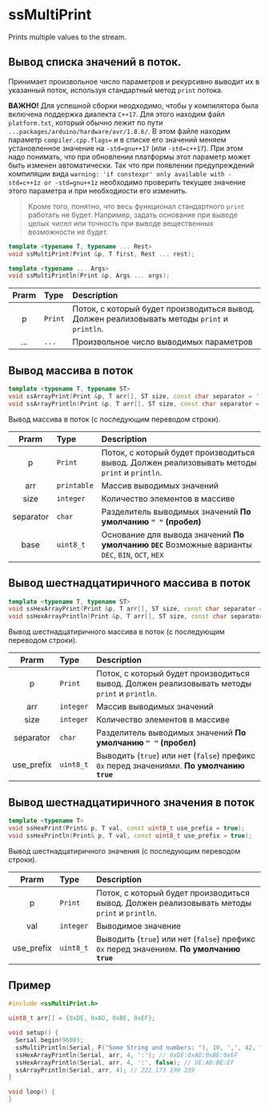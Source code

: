 # ssMultiPrint
Prints multiple values to the stream.


## Вывод списка значений в поток. 

Принимает произвольное число параметров и рекурсивно выводит их в указанный поток,
используя стандартный метод `print` потока. 

**ВАЖНО!** Для успешной сборки неодходимо, чтобы у компилятора была включена поддержка 
диалекта `C++17`. Для этого находим файл `platform.txt`, который обычно
лежит по пути `...packages/arduino/hardware/avr/1.8.6/`. В этом файле находим параметр
`compiler.cpp.flags=` и в списке его значений меняем установленное значение на 
`-std=gnu++17` (или `-std=c++17`). При этом надо понимать, что
при обновлении платформы этот параметр может быть изменен автоматически. Так что при 
появлении предупреждений компиляции вида `warning: 'if constexpr' only available with -std=c++1z or -std=gnu++1z`
необходимо проверить текущее значение этого параметра и при необходиости его изменить.

> Кроме того, понятно, что весь функционал стандартного `print` работать не будет.
Например, задать основание при выводе целых чисел или точность при выводе вещественных
возможности не будет. 


```cpp
template <typename T, typename ... Rest>
void ssMultiPrint(Print &p, T first, Rest ... rest);

template <typename ... Args>
void ssMultiPrintln(Print &p, Args ... args);
```

|Prarm|Type|Description|
|:---:|:---|:---|
|p|`Print`|Поток, с который будет производиться вывод. Должен реализовывать методы `print` и `println`.|
|...|`...`|Произвольное число выводимых параметров|



## Вывод массива в поток

```cpp
template <typename T, typename ST>
void ssArrayPrint(Print &p, T arr[], ST size, const char separator = ' ', const uint8_t base = DEC);
void ssArrayPrintln(Print &p, T arr[], ST size, const char separator = ' ', const uint8_t base = DEC);
```
Вывод массива в поток (с последующим переводом строки).

|Prarm|Type|Description|
|:---:|:---|:---|
|p|`Print`|Поток, с который будет производиться вывод. Должен реализовывать методы `print` и `println`.|
|arr|`printable`|Массив выводимых значений|
|size|`integer`|Количество элементов в массиве|
|separator|`char`|Разделитель выводимых значений **По умолчанию `" "` (пробел)**|
|base|`uint8_t`|Основание для вывода значений **По умолчанию `DEC`** Возможные варианты `DEC`, `BIN`, `OCT`, `HEX`|


## Вывод шестнадцатиричного массива в поток

```cpp
template <typename T, typename ST>
void ssHexArrayPrint(Print &p, T arr[], ST size, const char separator = ' ', const uint8_t use_prefix = true);
void ssHexArrayPrintln(Print &p, T arr[], ST size, const char separator = ' ', const uint8_t use_prefix = true);
```
Вывод шестнадцатиричного массива в поток (с последующим переводом строки). 

|Prarm|Type|Description|
|:---:|:---|:---|
|p|`Print`|Поток, с который будет производиться вывод. Должен реализовывать методы `print` и `println`.|
|arr|`integer`|Массив выводимых значений|
|size|`integer`|Количество элементов в массиве|
|separator|`char`|Разделитель выводимых значений **По умолчанию `" "` (пробел)**|
|use_prefix|`uint8_t`|Выводить (`true`) или нет (`false`) префикс `0x` перед значениями. **По умолчанию `true`**|


## Вывод шестнадцатиричного значения в поток

```cpp
template <typename T>
void ssHexPrint(Print& p, T val, const uint8_t use_prefix = true);
void ssHexPrintln(Print& p, T val, const uint8_t use_prefix = true);
```
Вывод шестнадцатиричного значения (с последующим переводом строки).

|Prarm|Type|Description|
|:---:|:---|:---|
|p|`Print`|Поток, с который будет производиться вывод. Должен реализовывать методы `print` и `println`.|
|val|`integer`|Выводимое значение|
|use_prefix|`uint8_t`|Выводить (`true`) или нет (`false`) префикс `0x` перед значением. **По умолчанию `true`**|




## Пример
```cpp
#include <ssMultiPrint.h>

uint8_t arr[] = {0xDE, 0xAD, 0xBE, 0xEF};

void setup() {
  Serial.begin(9600);
  ssMultiPrintln(Serial, F("Some String and numbers: "), 10, ',', 42, " and more string"); // Some String and numbers: 10,42 and more string
  ssHexArrayPrintln(Serial, arr, 4, ':'); // 0xDE:0xAD:0xBE:0xEF
  ssHexArrayPrintln(Serial, arr, 4, ':', false); // DE:AD:BE:EF
  ssArrayPrintln(Serial, arr, 4); // 222 173 190 239
}

void loop() {
}
```